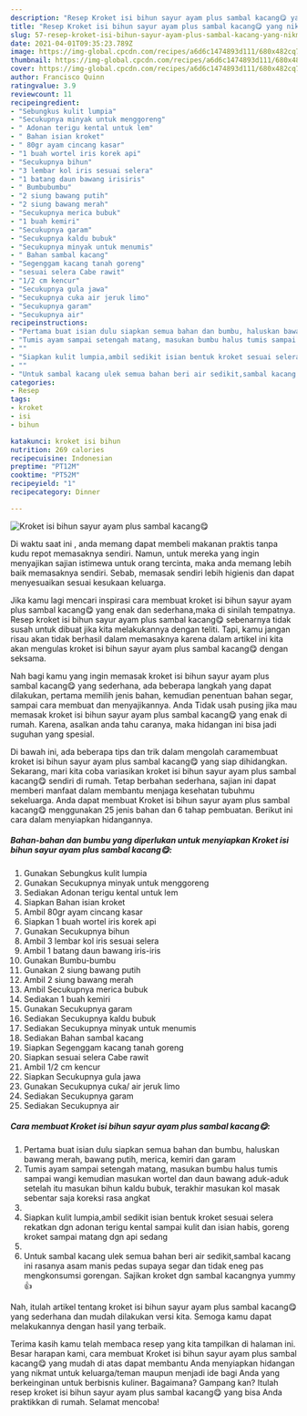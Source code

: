 ```yaml
---
description: "Resep Kroket isi bihun sayur ayam plus sambal kacang😋 yang nikmat Untuk Jualan"
title: "Resep Kroket isi bihun sayur ayam plus sambal kacang😋 yang nikmat Untuk Jualan"
slug: 57-resep-kroket-isi-bihun-sayur-ayam-plus-sambal-kacang-yang-nikmat-untuk-jualan
date: 2021-04-01T09:35:23.789Z
image: https://img-global.cpcdn.com/recipes/a6d6c1474893d111/680x482cq70/kroket-isi-bihun-sayur-ayam-plus-sambal-kacang😋-foto-resep-utama.jpg
thumbnail: https://img-global.cpcdn.com/recipes/a6d6c1474893d111/680x482cq70/kroket-isi-bihun-sayur-ayam-plus-sambal-kacang😋-foto-resep-utama.jpg
cover: https://img-global.cpcdn.com/recipes/a6d6c1474893d111/680x482cq70/kroket-isi-bihun-sayur-ayam-plus-sambal-kacang😋-foto-resep-utama.jpg
author: Francisco Quinn
ratingvalue: 3.9
reviewcount: 11
recipeingredient:
- "Sebungkus kulit lumpia"
- "Secukupnya minyak untuk menggoreng"
- " Adonan terigu kental untuk lem"
- " Bahan isian kroket"
- " 80gr ayam cincang kasar"
- "1 buah wortel iris korek api"
- "Secukupnya bihun"
- "3 lembar kol iris sesuai selera"
- "1 batang daun bawang irisiris"
- " Bumbubumbu"
- "2 siung bawang putih"
- "2 siung bawang merah"
- "Secukupnya merica bubuk"
- "1 buah kemiri"
- "Secukupnya garam"
- "Secukupnya kaldu bubuk"
- "Secukupnya minyak untuk menumis"
- " Bahan sambal kacang"
- "Segenggam kacang tanah goreng"
- "sesuai selera Cabe rawit"
- "1/2 cm kencur"
- "Secukupnya gula jawa"
- "Secukupnya cuka air jeruk limo"
- "Secukupnya garam"
- "Secukupnya air"
recipeinstructions:
- "Pertama buat isian dulu siapkan semua bahan dan bumbu, haluskan bawang merah, bawang putih, merica, kemiri dan garam"
- "Tumis ayam sampai setengah matang, masukan bumbu halus tumis sampai wangi kemudian masukan wortel dan daun bawang aduk-aduk setelah itu masukan bihun kaldu bubuk, terakhir masukan kol masak sebentar saja koreksi rasa angkat"
- ""
- "Siapkan kulit lumpia,ambil sedikit isian bentuk kroket sesuai selera rekatkan dgn adonan terigu kental sampai kulit dan isian habis, goreng kroket sampai matang dgn api sedang"
- ""
- "Untuk sambal kacang ulek semua bahan beri air sedikit,sambal kacang ini rasanya asam manis pedas supaya segar dan tidak eneg pas mengkonsumsi gorengan. Sajikan kroket dgn sambal kacangnya yummy👍"
categories:
- Resep
tags:
- kroket
- isi
- bihun

katakunci: kroket isi bihun 
nutrition: 269 calories
recipecuisine: Indonesian
preptime: "PT12M"
cooktime: "PT52M"
recipeyield: "1"
recipecategory: Dinner

---
```



![Kroket isi bihun sayur ayam plus sambal kacang😋](https://img-global.cpcdn.com/recipes/a6d6c1474893d111/680x482cq70/kroket-isi-bihun-sayur-ayam-plus-sambal-kacang😋-foto-resep-utama.jpg)

Di waktu  saat ini , anda memang dapat membeli makanan praktis tanpa kudu repot memasaknya sendiri. Namun, untuk mereka yang ingin menyajikan sajian istimewa untuk orang tercinta, maka anda memang lebih baik memasaknya sendiri. Sebab, memasak sendiri lebih higienis dan dapat menyesuaikan sesuai kesukaan keluarga.

Jika kamu lagi mencari inspirasi cara membuat kroket isi bihun sayur ayam plus sambal kacang😋 yang enak dan sederhana,maka di sinilah tempatnya. Resep kroket isi bihun sayur ayam plus sambal kacang😋  sebenarnya tidak susah untuk dibuat jika kita melakukannya dengan teliti. Tapi, kamu jangan risau akan tidak berhasil dalam memasaknya 
karena dalam artikel ini kita akan mengulas kroket isi bihun sayur ayam plus sambal kacang😋 dengan seksama.  



Nah bagi kamu yang ingin memasak kroket isi bihun sayur ayam plus sambal kacang😋 yang sederhana, ada beberapa langkah yang dapat dilakukan, pertama memilih jenis bahan, kemudian penentuan bahan segar, sampai cara membuat dan menyajikannya. Anda Tidak usah pusing jika mau memasak kroket isi bihun sayur ayam plus sambal kacang😋 yang enak di rumah. Karena, asalkan anda  tahu caranya, maka hidangan ini bisa jadi suguhan yang spesial.

Di bawah ini, ada beberapa tips dan trik dalam mengolah caramembuat kroket isi bihun sayur ayam plus sambal kacang😋 yang siap dihidangkan. Sekarang, mari kita coba variasikan kroket isi bihun sayur ayam plus sambal kacang😋 sendiri di rumah. Tetap berbahan sederhana, sajian ini dapat memberi manfaat dalam membantu menjaga kesehatan tubuhmu sekeluarga. Anda dapat membuat Kroket isi bihun sayur ayam plus sambal kacang😋 menggunakan 25 jenis bahan dan 6 tahap pembuatan. Berikut ini cara dalam menyiapkan hidangannya.

<!--inarticleads1-->

##### Bahan-bahan dan bumbu yang diperlukan untuk menyiapkan Kroket isi bihun sayur ayam plus sambal kacang😋:

1. Gunakan Sebungkus kulit lumpia
1. Gunakan Secukupnya minyak untuk menggoreng
1. Sediakan  Adonan terigu kental untuk lem
1. Siapkan  Bahan isian kroket
1. Ambil  80gr ayam cincang kasar
1. Siapkan 1 buah wortel iris korek api
1. Gunakan Secukupnya bihun
1. Ambil 3 lembar kol iris sesuai selera
1. Ambil 1 batang daun bawang iris-iris
1. Gunakan  Bumbu-bumbu
1. Gunakan 2 siung bawang putih
1. Ambil 2 siung bawang merah
1. Ambil Secukupnya merica bubuk
1. Sediakan 1 buah kemiri
1. Gunakan Secukupnya garam
1. Sediakan Secukupnya kaldu bubuk
1. Sediakan Secukupnya minyak untuk menumis
1. Sediakan  Bahan sambal kacang
1. Siapkan Segenggam kacang tanah goreng
1. Siapkan sesuai selera Cabe rawit
1. Ambil 1/2 cm kencur
1. Siapkan Secukupnya gula jawa
1. Gunakan Secukupnya cuka/ air jeruk limo
1. Sediakan Secukupnya garam
1. Sediakan Secukupnya air




<!--inarticleads2-->

##### Cara membuat Kroket isi bihun sayur ayam plus sambal kacang😋:

1. Pertama buat isian dulu siapkan semua bahan dan bumbu, haluskan bawang merah, bawang putih, merica, kemiri dan garam
1. Tumis ayam sampai setengah matang, masukan bumbu halus tumis sampai wangi kemudian masukan wortel dan daun bawang aduk-aduk setelah itu masukan bihun kaldu bubuk, terakhir masukan kol masak sebentar saja koreksi rasa angkat
1. 
1. Siapkan kulit lumpia,ambil sedikit isian bentuk kroket sesuai selera rekatkan dgn adonan terigu kental sampai kulit dan isian habis, goreng kroket sampai matang dgn api sedang
1. 
1. Untuk sambal kacang ulek semua bahan beri air sedikit,sambal kacang ini rasanya asam manis pedas supaya segar dan tidak eneg pas mengkonsumsi gorengan. Sajikan kroket dgn sambal kacangnya yummy👍




Nah, itulah artikel tentang  kroket isi bihun sayur ayam plus sambal kacang😋  yang sederhana dan mudah dilakukan versi kita. Semoga kamu dapat melakukannya dengan hasil yang terbaik. 

Terima kasih kamu telah membaca resep yang kita tampilkan di halaman ini. Besar harapan kami, cara membuat  Kroket isi bihun sayur ayam plus sambal kacang😋 yang mudah di atas dapat membantu Anda menyiapkan hidangan yang nikmat untuk keluarga/teman maupun menjadi ide bagi Anda yang berkeinginan untuk berbisnis kuliner. Bagaimana? Gampang kan? Itulah resep kroket isi bihun sayur ayam plus sambal kacang😋 yang bisa Anda praktikkan di rumah. Selamat mencoba!

